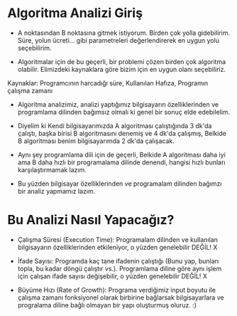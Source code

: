 # Algoritma Analizi Giriş

* A noktasından B noktasına gitmek istiyorum. Birden çok yolla gidebilirim. Süre, yolun ücreti... gibi parametreleri değerlendirerek en uygun yolu seçebilirim.

* Algoritmalar için de bu geçerli, bir problemi çözen birden çok algoritma olabilir. Elimizdeki kaynaklara göre bizim için en uygun olanı seçebiliriz.
  
Kaynaklar: Programcının harcadığı süre, Kullanılan Hafıza, Programın çalışma zamanı

* Algoritma analizimiz, analizi yaptığımız bilgisayarın özelliklerinden ve programlama dilinden bağımsız olmalı ki genel bir sonuç elde edebilelim.

* Diyelim ki Kendi bilgisayarımızda A algoritması çalıştığında 3 dk'da çalıştı, başka birisi B algoritmasını denemiş ve 4 dk'da çalışmış, Belkide B algoritması benim bilgisayarımda 2 dk'da çalışacak.

* Aynı şey programlama dili için de geçerli, Belkide A algoritması daha iyi ama B daha hızlı bir programalama dilinde denendi, hangisi hızlı bunları karşılaştırmamak lazım.

* Bu yüzden bilgisayar özelliklerinden ve programalam dilinden bağımzı bir analiz yapmamız lazım.

# Bu Analizi Nasıl Yapacağız?

* Çalışma Süresi (Execution Time): Programalam dilinden ve kullanılan bilgisayarın özelliklerinden etkileniyor, o yüzden genelebilir DEĞİL! X

* İfade Sayısı: Programda kaç tane ifadenin çalıştığı (Bunu yap, bunları topla, bu kadar döngü çalıştır vs.). Programlama diline göre aynı işlem için çalışan ifade sayısı değişebilir, o yüzden genelebilir DEĞİL! X

* Büyüme Hızı (Rate of Growth): Programa verdiğimiz input boyutu ile çalışma zamanı fonksiyonel olarak birbirine bağlarsak bilgisayarlara ve progralama diline bağlı olmayan bir yapı oluşturmuş oluruz. :) 


